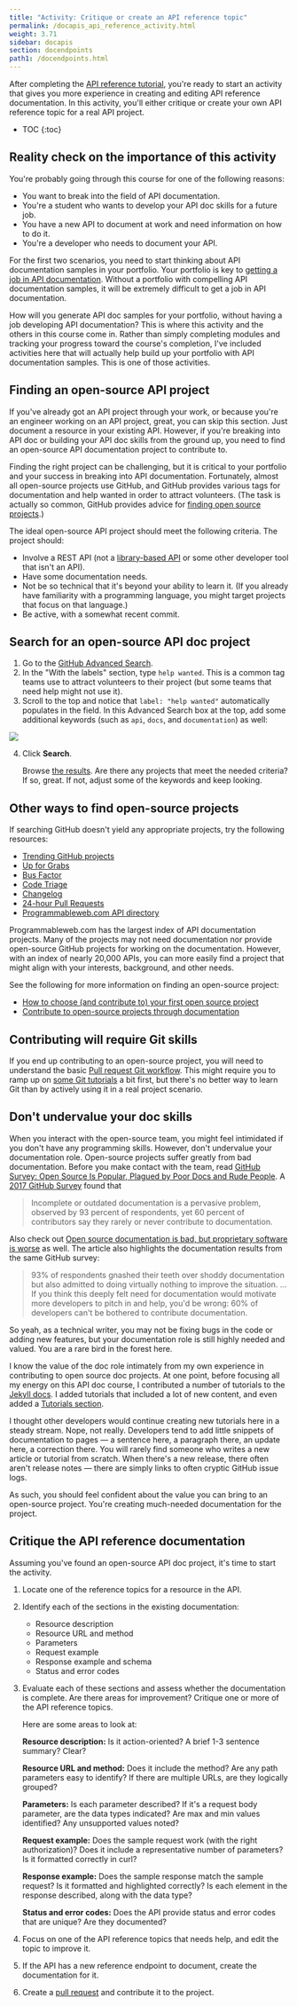 ```yaml
---
title: "Activity: Critique or create an API reference topic"
permalink: /docapis_api_reference_activity.html
weight: 3.71
sidebar: docapis
section: docendpoints
path1: /docendpoints.html
---
```


After completing the [API reference tutorial](docapis_api_reference_tutorial_overview.html), you're ready to start an activity that gives you more experience in creating and editing API reference documentation. In this activity, you'll either critique or create your own API reference topic for a real API project.

* TOC
{:toc}

## Reality check on the importance of this activity

You're probably going through this course for one of the following reasons:

* You want to break into the field of API documentation.
* You're a student who wants to develop your API doc skills for a future job.
* You have a new API to document at work and need information on how to do it.
* You're a developer who needs to document your API.

For the first two scenarios, you need to start thinking about API documentation samples in your portfolio. Your portfolio is key to [getting a job in API documentation](jobapis.html). Without a portfolio with compelling API documentation samples, it will be extremely difficult to get a job in API documentation.

How will you generate API doc samples for your portfolio, without having a job developing API documentation? This is where this activity and the others in this course come in. Rather than simply completing modules and tracking your progress toward the course's completion, I've included activities here that will actually help build up your portfolio with API documentation samples. This is one of those activities.

## Finding an open-source API project

If you've already got an API project through your work, or because you're an engineer working on an API project, great, you can skip this section. Just document a resource in your existing API. However, if you're breaking into API doc or building your API doc skills from the ground up, you need to find an open-source API documentation project to contribute to.

Finding the right project can be challenging, but it is critical to your portfolio and your success in breaking into API documentation. Fortunately, almost all open-source projects use GitHub, and GitHub provides various tags for documentation and help wanted in order to attract volunteers. (The task is actually so common, GitHub provides advice for [finding open source projects](https://help.github.com/articles/finding-open-source-projects-on-github/).)

The ideal open-source API project should meet the following criteria. The project should:

* Involve a REST API (not a [library-based API](nativelibraryapis_overview.html) or some other developer tool that isn't an API).
* Have some documentation needs.
* Not be so technical that it's beyond your ability to learn it. (If you already have familiarity with a programming language, you might target projects that focus on that language.)
* Be active, with a somewhat recent commit.

## Search for an open-source API doc project

1.  Go to the [GitHub Advanced Search](https://github.com/search/advanced).
2.  In the "With the labels" section, type `help wanted`. This is a common tag teams use to attract volunteers to their project (but some teams that need help might not use it).
3.  Scroll to the top and notice that `label: "help wanted"` automatically populates in the field. In this Advanced Search box at the top, add some additional keywords (such as `api`, `docs`, and `documentation`) as well:

   <a href="https://github.com/search?utf8=%E2%9C%93&q=api+documentation+docs+label%3A%22help+wanted%22&type=Repositories&ref=advsearch&l=&l="><img src="images/githubopensourceprojects.png"/></a>

4.  Click **Search**.

    Browse [the results](ttps://github.com/search?utf8=%E2%9C%93&q=api+documentation+docs+label%3A%22help+wanted%22&type=Repositories&ref=advsearch&l=&l=). Are there any projects that meet the needed criteria? If so, great. If not, adjust some of the keywords and keep looking.

## Other ways to find open-source projects

If searching GitHub doesn't yield any appropriate projects, try the following resources:

* [Trending GitHub projects](https://github.com/trending)
* [Up for Grabs](http://up-for-grabs.net/#/)
* [Bus Factor](https://libraries.io/experiments/bus-factor)
* [Code Triage](https://www.codetriage.com/)
* [Changelog](https://changelog.com/)
* [24-hour Pull Requests](https://24pullrequests.com)
* [Programmableweb.com API directory](https://www.programmableweb.com/category/all/apis)

Programmableweb.com has the largest index of API documentation projects. Many of the projects may not need documentation nor provide open-source GitHub projects for working on the documentation. However, with an index of nearly 20,000 APIs, you can more easily find a project that might align with your interests, background, and other needs.

See the following for more information on finding an open-source project:

* [How to choose (and contribute to) your first open source project](https://github.com/collections/choosing-projects)
* [Contribute to open-source projects through documentation](https://mapzen.com/blog/open-source-docs/)

## Contributing will require Git skills

If you end up contributing to an open-source project, you will need to understand the basic [Pull request Git workflow](pubapis_github_pull_requests.html). This might require you to ramp up on [some Git tutorials](https://www.atlassian.com/git/tutorials) a bit first, but there's no better way to learn Git than by actively using it in a real project scenario.

## Don't undervalue your doc skills

When you interact with the open-source team, you might feel intimidated if you don't have any programming skills. However, don't undervalue your documentation role. Open-source projects suffer greatly from bad documentation. Before you make contact with the team, read [GitHub Survey: Open Source Is Popular, Plagued by Poor Docs and Rude People](https://adtmag.com/articles/2017/06/05/open-source-survey.aspx). A [2017 GitHub Survey](http://opensourcesurvey.org/2017/) found that

> Incomplete or outdated documentation is a pervasive problem, observed by 93 percent of respondents, yet 60 percent of contributors say they rarely or never contribute to documentation.

Also check out [Open source documentation is bad, but proprietary software is worse](https://www.techrepublic.com/article/open-source-documentation-is-bad-but-proprietary-software-is-worse/) as well. The article also highlights the documentation results from the same GitHub survey:

> 93% of respondents gnashed their teeth over shoddy documentation but also admitted to doing virtually nothing to improve the situation. ... If you think this deeply felt need for documentation would motivate more developers to pitch in and help, you'd be wrong: 60% of developers can't be bothered to contribute documentation.

So yeah, as a technical writer, you may not be fixing bugs in the code or adding new features, but your documentation role is still highly needed and valued. You are a rare bird in the forest here.

I know the value of the doc role intimately from my own experience in contributing to open source doc projects. At one point, before focusing all my energy on this API doc course, I contributed a number of tutorials to the [Jekyll docs](https://jekyllrb.com/docs/home/). I added tutorials that included a lot of new content, and even added a [Tutorials section](https://jekyllrb.com/tutorials/home/).

I thought other developers would continue creating new tutorials here in a steady stream. Nope, not really. Developers tend to add little snippets of documentation to pages &mdash; a sentence here, a paragraph there, an update here, a correction there. You will rarely find someone who writes a new article or tutorial from scratch. When there's a new release, there often aren't release notes &mdash; there are simply links to often cryptic GitHub issue logs.

As such, you should feel confident about the value you can bring to an open-source project. You're creating much-needed documentation for the project.

## Critique the API reference documentation

Assuming you've found an open-source API doc project, it's time to start the activity.

1.  Locate one of the reference topics for a resource in the API.
2.  Identify each of the sections in the existing documentation:

    *  Resource description
    *  Resource URL and method
    *  Parameters
    *  Request example
    *  Response example and schema
    *  Status and error codes

3.  Evaluate each of these sections and assess whether the documentation is complete. Are there areas for improvement? Critique one or more of the API reference topics.

    Here are some areas to look at:

    **Resource description:** Is it action-oriented? A brief 1-3 sentence summary? Clear?

    **Resource URL and method:** Does it include the method? Are any path parameters easy to identify? If there are multiple URLs, are they logically grouped?

    **Parameters:** Is each parameter described? If it's a request body parameter, are the data types indicated? Are max and min values identified? Any unsupported values noted?

    **Request example:** Does the sample request work (with the right authorization)? Does it include a representative number of parameters? Is it formatted correctly in curl?

    **Response example:** Does the sample response match the sample request? Is it formatted and highlighted correctly? Is each element in the response described, along with the data type?

    **Status and error codes:** Does the API provide status and error codes that are unique? Are they documented?

4.  Focus on one of the API reference topics that needs help, and edit the topic to improve it.
5.  If the API has a new reference endpoint to document, create the documentation for it.
6.  Create a [pull request](pubapis_github_pull_requests.html) and contribute it to the project.
